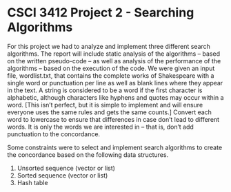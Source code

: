 # CSCI 3412 Project 2 - Searching Algorithms

For this project we had to analyze and implement three different search algorithms. The report
will include static analysis of the algorithms – based on the written pseudo-code – as well as analysis of the
performance of the algorithms – based on the execution of the code. We were given an input file, wordlist.txt, that 
contains the complete works of Shakespeare with a single word or punctuation per line as well as blank lines where 
they appear in the text. A string is considered to be a word if the first character is alphabetic, although characters 
like hyphens and quotes may occur within a word. [This isn’t perfect, but it is simple to implement and will ensure 
everyone uses the same rules and gets the same counts.] Convert each word to lowercase to ensure that differences in 
case don’t lead to different words. It is only the words we are interested in – that is, don’t add punctuation to the
concordance.


Some constraints were to select and implement search algorithms to create the concordance based on the
following data structures.
1. Unsorted sequence (vector or list)
2. Sorted sequence (vector or list)
3. Hash table
